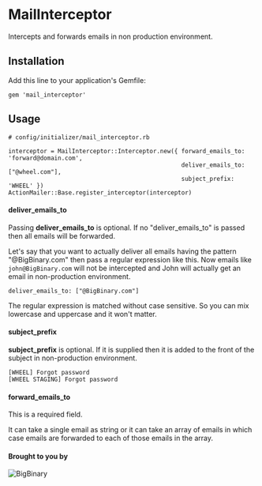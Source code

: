 # MailInterceptor

Intercepts and forwards emails in non production environment.

## Installation

Add this line to your application's Gemfile:

```
gem 'mail_interceptor'
```

## Usage

```
# config/initializer/mail_interceptor.rb

interceptor = MailInterceptor::Interceptor.new({ forward_emails_to: 'forward@domain.com',
                                                 deliver_emails_to: ["@wheel.com"],
                                                 subject_prefix: 'WHEEL' })
ActionMailer::Base.register_interceptor(interceptor)
```

#### deliver_emails_to

Passing __deliver_emails_to__ is optional. If no "deliver_emails_to"
is passed then all emails will be forwarded.

Let's say that you want to actually deliver all emails having the pattern
"@BigBinary.com" then pass a regular expression like this. Now emails
like `john@BigBinary.com` will not be intercepted and John will actually
get an email in non-production environment.

```
deliver_emails_to: ["@BigBinary.com"]
```

The regular expression is matched without case sensitive. So you can mix lowercase
and uppercase and it won't matter.

#### subject_prefix

__subject_prefix__ is optional. If it is supplied then it is added to
the front of the subject in non-production environment.

```
[WHEEL] Forgot password
[WHEEL STAGING] Forgot password
```

#### forward_emails_to

This is a required field.

It can take a single email as string or it can take an array of emails
in which case emails are forwarded to each of those emails in the array.


#### Brought to you by


![BigBinary](http://bigbinary.com/assets/common/logo.png)
